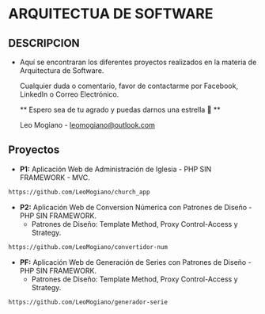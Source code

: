# ARQUITECTUA DE SOFTWARE 

## DESCRIPCION

- Aquí se encontraran los diferentes proyectos realizados en la materia de Arquitectura de Software.

  Cualquier duda o comentario, favor de contactarme por Facebook, LinkedIn o Correo Electrónico.

  ** Espero sea de tu agrado y puedas darnos una estrella :star2:  **


  Leo Mogiano - leomogiano@outlook.com

## Proyectos

- **P1:** Aplicación Web de Administración de Iglesia - PHP SIN FRAMEWORK - MVC.

```bash
https://github.com/LeoMogiano/church_app
```

- **P2:** Aplicación Web de Conversion Númerica con Patrones de Diseño - PHP SIN FRAMEWORK.
    - Patrones de Diseño: Template Method, Proxy Control-Access y Strategy.

```bash
https://github.com/LeoMogiano/convertidor-num
```

- **PF:** Aplicación Web de Generación de Series con Patrones de Diseño - PHP SIN FRAMEWORK.
    - Patrones de Diseño: Template Method, Proxy Control-Access y Strategy.

```bash
https://github.com/LeoMogiano/generador-serie
```

